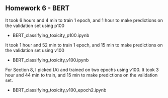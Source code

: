 ## Homework 6 - BERT

It took 6 hours and 4 min to train 1 epoch, and 1 hour to make predictions on the validation set using p100
* BERT_classifying_toxicity_p100.ipynb

It took 1 hour and 52 min to train 1 epoch, and 15 min to make predictions on the validation set using v100
* BERT_classifying_toxicity_v100.ipynb

For Section 8, I picked (A) and trained on two epochs using v100. It took 3 hour and 44 min to train, and 15 min to make predictions on the validation set.
* BERT_classifying_toxicity_v100_epoch2.ipynb

